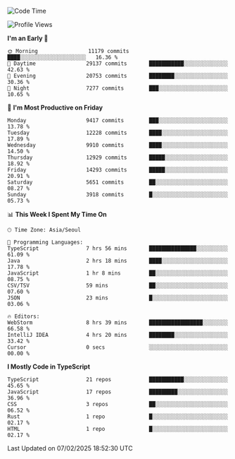<!--START_SECTION:waka-->
![Code Time](http://img.shields.io/badge/Code%20Time-7%2C277%20hrs%2029%20mins-blue)

![Profile Views](http://img.shields.io/badge/Profile%20Views-0-blue)

**I'm an Early 🐤** 

```text
🌞 Morning                11179 commits       ████░░░░░░░░░░░░░░░░░░░░░   16.36 % 
🌆 Daytime                29137 commits       ███████████░░░░░░░░░░░░░░   42.63 % 
🌃 Evening                20753 commits       ████████░░░░░░░░░░░░░░░░░   30.36 % 
🌙 Night                  7277 commits        ███░░░░░░░░░░░░░░░░░░░░░░   10.65 % 
```
📅 **I'm Most Productive on Friday** 

```text
Monday                   9417 commits        ███░░░░░░░░░░░░░░░░░░░░░░   13.78 % 
Tuesday                  12228 commits       ████░░░░░░░░░░░░░░░░░░░░░   17.89 % 
Wednesday                9910 commits        ████░░░░░░░░░░░░░░░░░░░░░   14.50 % 
Thursday                 12929 commits       █████░░░░░░░░░░░░░░░░░░░░   18.92 % 
Friday                   14293 commits       █████░░░░░░░░░░░░░░░░░░░░   20.91 % 
Saturday                 5651 commits        ██░░░░░░░░░░░░░░░░░░░░░░░   08.27 % 
Sunday                   3918 commits        █░░░░░░░░░░░░░░░░░░░░░░░░   05.73 % 
```


📊 **This Week I Spent My Time On** 

```text
🕑︎ Time Zone: Asia/Seoul

💬 Programming Languages: 
TypeScript               7 hrs 56 mins       ███████████████░░░░░░░░░░   61.09 % 
Java                     2 hrs 18 mins       ████░░░░░░░░░░░░░░░░░░░░░   17.78 % 
JavaScript               1 hr 8 mins         ██░░░░░░░░░░░░░░░░░░░░░░░   08.75 % 
CSV/TSV                  59 mins             ██░░░░░░░░░░░░░░░░░░░░░░░   07.60 % 
JSON                     23 mins             █░░░░░░░░░░░░░░░░░░░░░░░░   03.06 % 

🔥 Editors: 
WebStorm                 8 hrs 39 mins       █████████████████░░░░░░░░   66.58 % 
IntelliJ IDEA            4 hrs 20 mins       ████████░░░░░░░░░░░░░░░░░   33.42 % 
Cursor                   0 secs              ░░░░░░░░░░░░░░░░░░░░░░░░░   00.00 % 
```

**I Mostly Code in TypeScript** 

```text
TypeScript               21 repos            ███████████░░░░░░░░░░░░░░   45.65 % 
JavaScript               17 repos            █████████░░░░░░░░░░░░░░░░   36.96 % 
CSS                      3 repos             ██░░░░░░░░░░░░░░░░░░░░░░░   06.52 % 
Rust                     1 repo              █░░░░░░░░░░░░░░░░░░░░░░░░   02.17 % 
HTML                     1 repo              █░░░░░░░░░░░░░░░░░░░░░░░░   02.17 % 
```




 Last Updated on 07/02/2025 18:52:30 UTC
<!--END_SECTION:waka-->
